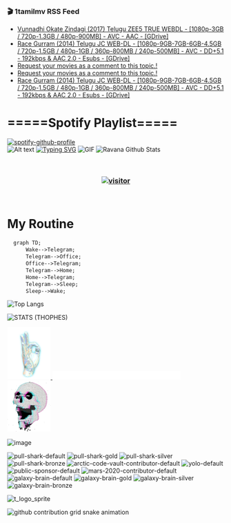 ### 🎬 1tamilmv RSS Feed

<!-- BLOG-POST-LIST:START -->
- [Vunnadhi Okate Zindagi &lpar;2017&rpar; Telugu ZEE5 TRUE WEBDL - [1080p-3GB / 720p-1.3GB / 480p-900MB] - AVC - AAC - [GDrive]](https://www.1tamilmv.cloud/index.php?/forums/topic/164487-vunnadhi-okate-zindagi-2017-telugu-zee5-true-webdl-1080p-3gb-720p-13gb-480p-900mb-avc-aac-gdrive/&do=findComment&comment=328973)
- [Race Gurram &lpar;2014&rpar; Telugu JC WEB-DL - [1080p-9GB-7GB-6GB-4.5GB / 720p-1.5GB / 480p-1GB / 360p-800MB / 240p-500MB] - AVC - DD+5.1 - 192kbps &amp; AAC 2.0 - Esubs - [GDrive]](https://www.1tamilmv.cloud/index.php?/forums/topic/164486-race-gurram-2014-telugu-jc-web-dl-1080p-9gb-7gb-6gb-45gb-720p-15gb-480p-1gb-360p-800mb-240p-500mb-avc-dd51-192kbps-aac-20-esubs-gdrive/&do=findComment&comment=328972)
- [Request your movies as a comment to this topic.!](https://www.1tamilmv.cloud/index.php?/forums/topic/79-request-your-movies-as-a-comment-to-this-topic/&do=findComment&comment=328971)
- [Request your movies as a comment to this topic.!](https://www.1tamilmv.cloud/index.php?/forums/topic/79-request-your-movies-as-a-comment-to-this-topic/&do=findComment&comment=328970)
- [Race Gurram &lpar;2014&rpar; Telugu JC WEB-DL - [1080p-9GB-7GB-6GB-4.5GB / 720p-1.5GB / 480p-1GB / 360p-800MB / 240p-500MB] - AVC - DD+5.1 - 192kbps &amp; AAC 2.0 - Esubs - [GDrive]](https://www.1tamilmv.cloud/index.php?/forums/topic/164486-race-gurram-2014-telugu-jc-web-dl-1080p-9gb-7gb-6gb-45gb-720p-15gb-480p-1gb-360p-800mb-240p-500mb-avc-dd51-192kbps-aac-20-esubs-gdrive/&do=findComment&comment=328969)
<!-- BLOG-POST-LIST:END -->

# =====Spotify Playlist=====
[![spotify-github-profile](https://spotify-github-profile.vercel.app/api/view?uid=31rfzgmuvvewegdlxvlev4ynz4vu&cover_image=true&theme=default&bar_color=53b14f&bar_color_cover=true)](https://ravana69.github.io/rss)
</br>
![Alt text](https://spotify-recently-played-readme.vercel.app/api?user=31rfzgmuvvewegdlxvlev4ynz4vu)
[![Typing SVG](https://readme-typing-svg.herokuapp.com?color=%2336BCF7&center=true&vCenter=true&multiline=true&height=81&lines=I+AM+RAVANA;CONTACT+ME+ON+TELEGRAM%3A+%40R4V4N4)](https://git.io/typing-svg)
<img align="centre" height="400px" width="490px" alt="GIF" src="https://github.com/ravana69/ravana69/blob/master/rvm.gif" />
![Ravana Github Stats](https://github-readme-stats.vercel.app/api?username=ravana69&&show_icons=true&theme=radical)

<br />
<h3 align="center"> <a href="https://t.me/r4v4n4"><img src="https://profile-counter.glitch.me/ravana69/count.svg" alt="visitor" width="600"></a> </h3>
</br>

<H1>My Routine</H1>

```mermaid
  graph TD;
      Wake-->Telegram;
      Telegram-->Office;
      Office-->Telegram;
      Telegram-->Home;
      Home-->Telegram;
      Telegram-->Sleep;
      Sleep-->Wake;
```
![Top Langs](https://github-readme-stats.vercel.app/api/top-langs/?username=ravana69&&show_icons=true&theme=radical)

![STATS (THOPHES)](https://github-profile-trophy.vercel.app/?username=ravana69&theme=gruvbox&margin-w=10&margin-h=15&column=8)
<br />
<p align="left">
    <a href="#">
        <img width="20%" src="./assets/images/hand.gif" alt="" />
    </a>
    <a href="#">
        <img width="59%" src="./assets/images/spacer.png" alt="" >
    </a>
    <a href="#">
        <img width="20%" src="./assets/images/skull.gif" alt="" />
    </a>
</p>


![image](https://user-images.githubusercontent.com/47528708/175298537-0623dc00-7b1a-4ec1-b5b1-71768763a234.png)

<img width="148" alt="pull-shark-default" src="https://user-images.githubusercontent.com/47528708/175266634-4235fb81-4cf9-4128-9c7a-b7c044cde5b5.png"> <img width="148" alt="pull-shark-gold" src="https://user-images.githubusercontent.com/47528708/175268594-acb9b27a-7f8e-4181-8900-171a981e2d56.png"> <img width="148" alt="pull-shark-silver" src="https://user-images.githubusercontent.com/47528708/175266702-c880884d-eb71-46fb-b857-3135442e06c6.png"> <img width="148" alt="pull-shark-bronze" src="https://user-images.githubusercontent.com/47528708/175266723-735f9146-b8aa-44f8-aa99-c06aad45e8fa.png"> <img width="148" alt="arctic-code-vault-contributor-default" src="https://user-images.githubusercontent.com/47528708/175267501-e1fbbb8f-c2b2-4882-b865-2ac4debef26c.png"> <img width="148" alt="yolo-default" src="https://user-images.githubusercontent.com/47528708/175267654-281a1880-1129-4b7b-bf2f-de5dd2bc5afa.png"> <img width="148" alt="public-sponsor-default" src="https://user-images.githubusercontent.com/47528708/175268448-2e78cc75-fb25-4d76-bd22-7df520446b45.png"> <img width="148" alt="mars-2020-contributor-default" src="https://user-images.githubusercontent.com/47528708/175268475-de6d987a-3be9-4353-86a5-23b422559355.png"> <img width="148" alt="galaxy-brain-default" src="https://user-images.githubusercontent.com/47528708/175298882-7ad69eb8-4d11-45a0-af56-ce2c179fe466.png"> <img width="148" alt="galaxy-brain-gold" src="https://user-images.githubusercontent.com/47528708/175269058-04760273-d9f7-468b-9151-fb654d7c4057.png"> <img width="148" alt="galaxy-brain-silver" src="https://user-images.githubusercontent.com/47528708/175269395-4035bb40-f404-4178-b963-8a4b2973158a.png"> <img width="148" alt="galaxy-brain-bronze" src="https://user-images.githubusercontent.com/47528708/175269034-5aed3e95-5a28-44f3-8cf1-5fc804604869.png">

![t_logo_sprite](https://user-images.githubusercontent.com/47528708/175293007-21ff1792-1fca-4be3-bcae-12fdc3aa414f.svg)




![github contribution grid snake animation](https://raw.githubusercontent.com/ravana69/ravana69/output/github-contribution-grid-snake-dark.svg#gh-dark-mode-only)
